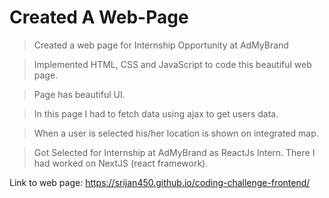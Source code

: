 # Created A Web-Page

> Created a web page for Internship Opportunity at AdMyBrand

> Implemented HTML, CSS and JavaScript to code this beautiful web page.

> Page has beautiful UI.

> In this page I had to fetch data using ajax to get users data.

> When a user is selected his/her location is shown on integrated map.

> Got Selected for Internship at AdMyBrand as ReactJs Intern.
> There I had worked on NextJS (react framework).

Link to web page: https://srijan450.github.io/coding-challenge-frontend/
